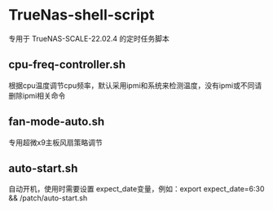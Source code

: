 # TrueNas-shell-script
专用于  TrueNAS-SCALE-22.02.4 的定时任务脚本
## cpu-freq-controller.sh
根据cpu温度调节cpu频率，默认采用ipmi和系统来检测温度，没有ipmi或不同请删除ipmi相关命令
## fan-mode-auto.sh
专用超微x9主板风扇策略调节
## auto-start.sh
自动开机，使用时需要设置 expect_date变量，例如：export expect_date=6:30 && /patch/auto-start.sh
